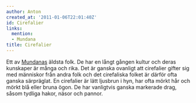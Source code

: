 ```yaml
---
author: Anton
created_at: '2011-01-06T22:01:40Z'
id: Cirefalier
links:
  mention:
  - Mundana
title: Cirefalier
---
```


Ett av [Mundanas] äldsta folk. De har en långt gången kultur och deras kunskaper är många och rika.
Det är ganska ovanligt att cirefalier gifter sig med människor från andra folk och det cirefaliska
folket är därför ofta ganska särpräglat. En cirefalier är lätt ljusbrun i hyn, har ofta mörkt hår
och mörkt blå eller bruna ögon. De har vanligtvis ganska markerade drag, såsom tydliga hakor, näsor
och pannor.

  [Mundanas]: Mundana
